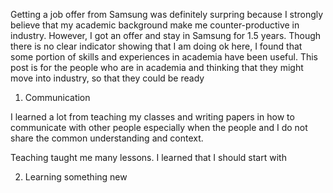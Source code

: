 Getting a job offer from Samsung was definitely surpring because I strongly believe that my academic background make me counter-productive in industry. However, I got an offer and stay in Samsung for 1.5 years. Though there is no clear indicator showing that I am doing ok here, I found that some portion of skills and experiences in academia have been useful. This post is for the people who are in academia and thinking that they might move into industry, so that they could be ready 

1. Communication

I learned a lot from teaching my classes and writing papers in how to communicate with other people especially when the people and I do not share the common understanding and context. 

Teaching taught me many lessons. I learned that I should start with 

2. Learning something new
